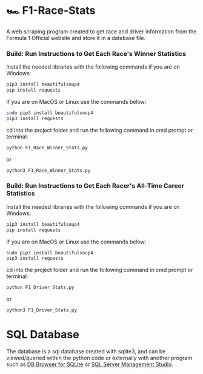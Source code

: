 # 🏎️ F1-Race-Stats
A web scraping program created to get race and driver information from the Formula 1 Official website and store it in a database file.

### Build: Run Instructions to Get Each Race's Winner Statistics

Install the needed libraries with the following commands if you are on Windows:
```bash
pip3 install beautifulsoup4
pip install requests
```

If you are on MacOS or Linux use the commands below:
```bash
sudo pip3 install beautifulsoup4
pip3 install requests
```

cd into the project folder and run the following command in cmd prompt or terminal:
```bash
python F1_Race_Winner_Stats.py
```
or
```bash
python3 F1_Race_Winner_Stats.py
```

### Build: Run Instructions to Get Each Racer's All-Time Career Statistics

Install the needed libraries with the following commands if you are on Windows:
```bash
pip3 install beautifulsoup4
pip install requests
```

If you are on MacOS or Linux use the commands below:
```bash
sudo pip3 install beautifulsoup4
pip3 install requests
```

cd into the project folder and run the following command in cmd prompt or terminal:
```bash
python F1_Driver_Stats.py
```
or
```bash
python3 F1_Driver_Stats.py
```

# SQL Database
The database is a sql database created with sqlite3, and can be viewed/queried within the python code or externally with another program such as [DB Browser for SQLite](https://sqlitebrowser.org/) or [SQL Server Management Studio](https://learn.microsoft.com/en-us/ssms/download-sql-server-management-studio-ssms).
